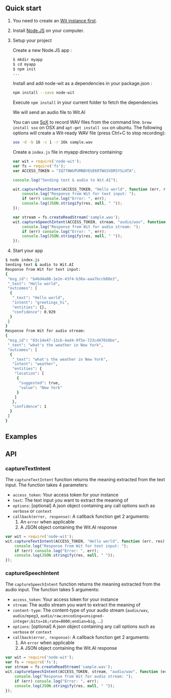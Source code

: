 ## Quick start

1. You need to create an [Wit instance first](https://wit.ai/docs/console/quickstart).

2. Install [Node.JS](http://nodejs.org/) on your computer.

3. Setup your project 

    Create a new Node.JS app :
    
    ```bash
    $ mkdir myapp
    $ cd myapp
    $ npm init
    ...
    ```
    
    Install and add node-wit as a dependencies in your package.json :
    
    ```bash
    npm install --save node-wit
    ```
    
    Execute `npm install` in your current folder to fetch the dependencies
    
    We will send an audio file to Wit.AI
    
    You can use [SoX](http://sox.sourceforge.net) to record WAV files from the command line.
    `brew install sox` on OSX and `apt-get install sox` on ubuntu.
    The following options will create a Wit-ready WAV file (press Ctrl+C to stop recording):
    
    ```bash
    sox -d -b 16 -c 1 -r 16k sample.wav
    ```
    
    Create a `index.js` file in myapp directory containing:
    
    ```javascript
    var wit = require('node-wit');
    var fs = require('fs');
    var ACCESS_TOKEN = "IQ77NWUPUMNBYEUEKRTWU3VDR5YSLHTA";
    
    console.log("Sending text & audio to Wit.AI");
    
    wit.captureTextIntent(ACCESS_TOKEN, "Hello world", function (err, res) {
        console.log("Response from Wit for text input: ");
        if (err) console.log("Error: ", err);
        console.log(JSON.stringify(res, null, " "));
    });
    
    var stream = fs.createReadStream('sample.wav');
    wit.captureSpeechIntent(ACCESS_TOKEN, stream, "audio/wav", function (err, res) {
        console.log("Response from Wit for audio stream: ");
        if (err) console.log("Error: ", err);
        console.log(JSON.stringify(res, null, " "));
    });
    ```

4. Start your app

```bash
$ node index.js
Sending text & audio to Wit.AI
Response from Wit for text input:
{
 "msg_id": "b46d4a08-1e2e-43f4-b30a-aaa7bccb88e3",
 "_text": "Hello world",
 "outcomes": [
  {
   "_text": "Hello world",
   "intent": "greetings_hi",
   "entities": {},
   "confidence": 0.929
  }
 ]
}
Response from Wit for audio stream:
{
 "msg_id": "83c14e47-13cb-4ad4-9f5e-723cd47016be",
 "_text": "what's the weather in New York",
 "outcomes": [
  {
   "_text": "what's the weather in New York",
   "intent": "weather",
   "entities": {
    "location": [
     {
      "suggested": true,
      "value": "New York"
     }
    ]
   },
   "confidence": 1
  }
 ]
}
```

## Examples


## API

### captureTextIntent

The `captureTextIntent` function returns the meaning extracted from the text
input. The function takes 4 parameters:
- `access_token`: Your access token for your instance
- `text`: The text input you want to extract the meaning of
- `options`: [optional] A json object containing any call options such as `verbose` or `context`
- `callback(error, response)`: A callback function get 2 arguments:
    1. An `error` when applicable
    2. A JSON object containing the Wit.AI response
    
```javascript
var wit = require('node-wit');
wit.captureTextIntent(ACCESS_TOKEN, "Hello world", function (err, res) {
    console.log("Response from Wit for text input: ");
    if (err) console.log("Error: ", err);
    console.log(JSON.stringify(res, null, " "));
});
```

### captureSpeechIntent

The `captureSpeechIntent` function returns the meaning extracted from the audio
input. The function takes 5 arguments:
- `access_token`: Your access token for your instance
- `stream`: The audio stream you want to extract the meaning of
- `content-type`: The content-type of your audio stream (`audio/wav`, `audio/mpeg3`, 
`audio/raw;encoding=unsigned-integer;bits=16;rate=8000;endian=big`, ...)
- `options`: [optional] A json object containing any call options such as `verbose` or `context`
- `callback(error, response)`: A callback function get 2 arguments:
    1. An `error` when applicable
    2. A JSON object containing the Wit.AI response
    
```javascript
var wit = require('node-wit');
var fs = require('fs');
var stream = fs.createReadStream('sample.wav');
wit.captureSpeechIntent(ACCESS_TOKEN, stream, "audio/wav", function (err, res) {
    console.log("Response from Wit for audio stream: ");
    if (err) console.log("Error: ", err);
    console.log(JSON.stringify(res, null, " "));
});
```

